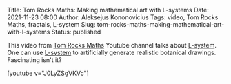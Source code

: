 Title: Tom Rocks Maths: Making mathematical art with L-systems
Date: 2021-11-23 08:00
Author: Aleksejus Kononovicius
Tags: video, Tom Rocks Maths, fractals, L-system
Slug: tom-rocks-maths-making-mathematical-art-with-l-systems
Status: published

This video from [Tom Rocks
Maths](https://www.youtube.com/channel/UCRfo-DAifrP3lzcxUHtGm_A) Youtube
channel talks about [L-system](/tag/l-system/). One can use
[L-system](/tag/l-system/) to artificially generate realistic botanical
drawings. Fascinating isn't it?

[youtube v="J0LyZSgVKVc"]
